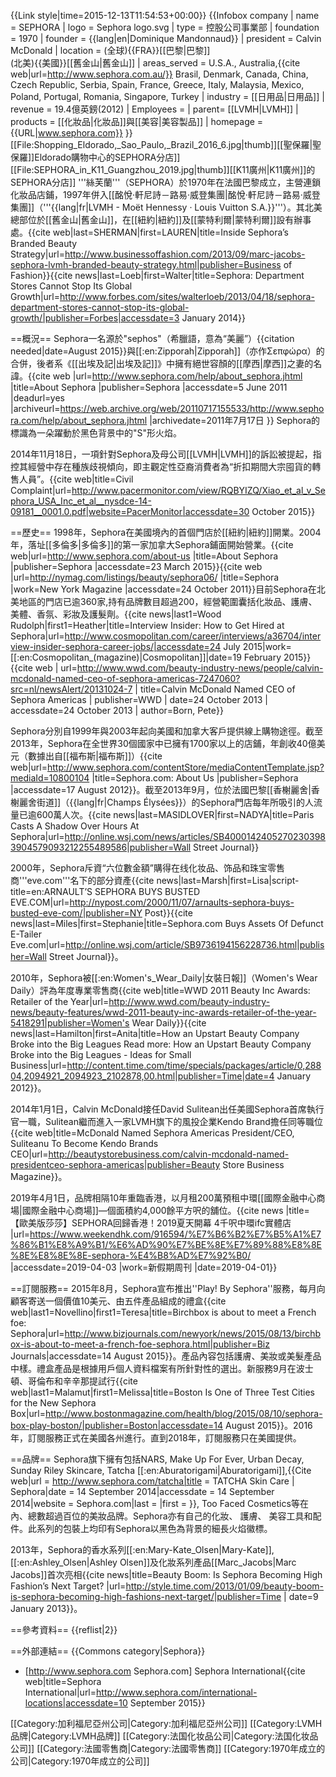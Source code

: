 {{Link style|time=2015-12-13T11:54:53+00:00}}
{{Infobox company 
| name = SEPHORA
| logo = Sephora logo.svg
| type	= 控股公司事業部
| foundation = 1970<ref name="sephora"/>
| founder = {{lang|en|Dominique Mandonnaud}}<ref name="sephora"/>
| president = Calvin McDonald 
| location =  (全球){{FRA}}[[巴黎|巴黎]]<br>(北美){{美國}}[[舊金山|舊金山]]
| areas_served = U.S.A., Australia,<ref>{{cite web|url=http://www.sephora.com.au/}}</ref> Brasil, Denmark, Canada, China, Czech Republic, Serbia, Spain, France, Greece, Italy, Malaysia, Mexico, Poland, Portugal, Romania, Singapore, Turkey<ref name="Sephora International"/>
| industry = [[日用品|日用品]]
| revenue =  19.4億英鎊(2012)
| Employees =
| parent= [[LVMH|LVMH]]
| products = [[化妝品|化妝品]]與[[美容|美容製品]]
| homepage = {{URL|www.sephora.com}}
}}
[[File:Shopping_Eldorado,_Sao_Paulo,_Brazil_2016_6.jpg|thumb]][[聖保羅|聖保羅]]Eldorado購物中心的SEPHORA分店]]
[[File:SEPHORA_in_K11_Guangzhou_2019.jpg|thumb]][[K11廣州|K11廣州]]的SEPHORA分店]]
'''絲芙蘭'''（SEPHORA）於1970年在法國巴黎成立，主營連鎖化妝品店鋪，1997年併入[[酩悅·軒尼詩－路易·威登集團|酩悅·軒尼詩－路易·威登集團]]（'''{{lang|fr|LVMH - Moët Hennessy · Louis Vuitton S.A.}}'''）。其北美總部位於[[舊金山|舊金山]]，在[[紐約|紐約]]及[[蒙特利爾|蒙特利爾]]設有辦事處。<ref name="Business of Fashion">{{cite web|last=SHERMAN|first=LAUREN|title=Inside Sephora’s Branded Beauty Strategy|url=http://www.businessoffashion.com/2013/09/marc-jacobs-sephora-lvmh-branded-beauty-strategy.html|publisher=Business of Fashion}}</ref><ref name=forbes>{{cite news|last=Loeb|first=Walter|title=Sephora: Department Stores Cannot Stop Its Global Growth|url=http://www.forbes.com/sites/walterloeb/2013/04/18/sephora-department-stores-cannot-stop-its-global-growth/|publisher=Forbes|accessdate=3 January 2014}}</ref>

==概況==
Sephora一名源於"sephos"（希臘語，意為“美麗”）{{citation needed|date=August 2015}}與[[:en:Zipporah|Zipporah]]（亦作Σεπφώρα）的合併，後者系《[[出埃及記|出埃及記]]》中擁有絕世容顏的[[摩西|摩西]]之妻的名諱。<ref name="sephora">{{cite web |url=http://www.sephora.com/help/about_sephora.jhtml |title=About Sephora |publisher=Sephora |accessdate=5 June 2011 |deadurl=yes |archiveurl=https://web.archive.org/web/20110717155533/http://www.sephora.com/help/about_sephora.jhtml |archivedate=2011年7月17日 }}</ref> Sephora的標識為一朵躍動於黑色背景中的"S"形火焰。

2014年11月18日，一項針對Sephora及母公司[[LVMH|LVMH]]的訴訟被提起，指控其經營中存在種族歧視傾向，即主觀定性亞裔消費者為“折扣期間大宗囤貨的轉售人員”。<ref>{{cite web|title=Civil Complaint|url=http://www.pacermonitor.com/view/RQBYIZQ/Xiao_et_al_v_Sephora_USA_Inc_et_al__nysdce-14-09181__0001.0.pdf|website=PacerMonitor|accessdate=30 October 2015}}</ref>

==歷史==
1998年，Sephora在美國境內的首個門店於[[紐約|紐約]]開業。2004年，落址[[多倫多|多倫多]]的第一家加拿大Sephora鋪面開始營業。<ref name="sephora2">{{cite web|url=http://www.sephora.com/about-us |title=About Sephora |publisher=Sephora |accessdate=23 March 2015}}</ref><ref>{{cite web |url=http://nymag.com/listings/beauty/sephora06/ |title=Sephora |work=New York Magazine |accessdate=24 October 2011}}</ref>目前Sephora在北美地區的門店已逾360家<ref name="sephora2" />,持有品牌數目超過200，經營範圍囊括化妝品、護膚、美體、香氛、彩妝及護髮劑。<ref>{{cite news|last1=Wood Rudolph|first1=Heather|title=Interview Insider: How to Get Hired at Sephora|url=http://www.cosmopolitan.com/career/interviews/a36704/interview-insider-sephora-career-jobs/|accessdate=24 July 2015|work=[[:en:Cosmopolitan_(magazine)|Cosmopolitan]]|date=19 February 2015}}</ref> <ref name=forbes/><ref name="Pete Born">{{cite web | url=http://www.wwd.com/beauty-industry-news/people/calvin-mcdonald-named-ceo-of-sephora-americas-7247060?src=nl/newsAlert/20131024-7 | title=Calvin McDonald Named CEO of Sephora Americas | publisher=WWD | date=24 October 2013 | accessdate=24 October 2013 | author=Born,  Pete}}</ref>

Sephora分別自1999年與2003年起向美國和加拿大客戶提供線上購物途徑<ref name="sephora2" />。截至2013年，Sephora在全世界30個國家中已擁有1700家以上的店鋪，年創收40億美元（數據出自[[福布斯|福布斯]]）<ref name=forbes/><ref>{{cite web|url=http://www.sephora.com/contentStore/mediaContentTemplate.jsp?mediaId=10800104 |title=Sephora.com: About Us |publisher=Sephora |accessdate=17 August 2012}}</ref>。截至2013年9月，位於法國巴黎[[香榭麗舍|香榭麗舍街道]]（{{lang|fr|Champs Élysées}}）的Sephora門店每年所吸引的人流量已逾600萬人次。<ref name=WallStreetJournal2>{{cite news|last=MASIDLOVER|first=NADYA|title=Paris Casts A Shadow Over Hours At Sephora|url=http://online.wsj.com/news/articles/SB40001424052702303983904579093212255489586|publisher=Wall Street Journal}}</ref>

2000年，Sephora斥資“六位數金額”購得在线化妆品、饰品和珠宝零售商'''eve.com'''名下的部分資產<ref name="NY Post">{{cite news|last=Marsh|first=Lisa|script-title=en:ARNAULT’S SEPHORA BUYS BUSTED EVE.COM|url=http://nypost.com/2000/11/07/arnaults-sephora-buys-busted-eve-com/|publisher=NY Post}}</ref><ref name="Wall Street Journal">{{cite news|last=Miles|first=Stephanie|title=Sephora.com Buys Assets Of Defunct E-Tailer Eve.com|url=http://online.wsj.com/article/SB9736194156228736.html|publisher=Wall Street Journal}}</ref>。

2010年，Sephora被[[:en:Women's_Wear_Daily|女裝日報]]（Women's Wear Daily）評為年度專業零售商<ref name=wwd>{{cite web|title=WWD 2011 Beauty Inc Awards: Retailer of the Year|url=http://www.wwd.com/beauty-industry-news/beauty-features/wwd-2011-beauty-inc-awards-retailer-of-the-year-5418291|publisher=Women's Wear Daily}}</ref><ref>{{cite news|last=Hamilton|first=Anita|title=How an Upstart Beauty Company Broke into the Big Leagues  Read more: How an Upstart Beauty Company Broke into the Big Leagues - Ideas for Small Business|url=http://content.time.com/time/specials/packages/article/0,28804,2094921_2094923_2102878,00.html|publisher=Time|date=4 January 2012}}</ref>。

2014年1月1日，Calvin McDonald接任David Sulitean出任美國Sephora首席執行官一職，Sulitean繼而進入一家LVMH旗下的風投企業Kendo Brand擔任同等職位<ref>{{cite web|title=McDonald Named Sephora Americas President/CEO, Suliteanu To Become Kendo Brands CEO|url=http://beautystorebusiness.com/calvin-mcdonald-named-presidentceo-sephora-americas|publisher=Beauty Store Business Magazine}}</ref>。

2019年4月1日，品牌相隔10年重臨香港，以月租200萬預租中環[[國際金融中心商場|國際金融中心商場]]—個面積約4,000餘平方呎的舖位。<ref>{{cite news |title=【歐美版莎莎】SEPHORA回歸香港！2019夏天開幕 4千呎中環ifc實體店 |url=https://www.weekendhk.com/916594/%E7%B6%B2%E7%B5%A1%E7%86%B1%E8%A9%B1/%E6%AD%90%E7%BE%8E%E7%89%88%E8%8E%8E%E8%8E%8E-sephora-%E4%B8%AD%E7%92%B0/ |accessdate=2019-04-03 |work=新假期周刊 |date=2019-04-01}}</ref>


==訂閱服務==
2015年8月，Sephora宣布推出''Play! By Sephora''服務，每月向顧客寄送一個價值10美元、由五件產品組成的禮盒<ref>{{cite web|last1=Novellino|first1=Teresa|title=Birchbox is about to meet a French foe: Sephora|url=http://www.bizjournals.com/newyork/news/2015/08/13/birchbox-is-about-to-meet-a-french-foe-sephora.html|publisher=Biz Journals|accessdate=14 August 2015}}</ref>。產品內容包括護膚、美妝或美髮產品中樣。禮盒產品是根據用戶個人資料檔案有所針對性的選出。新服務9月在波士頓、哥倫布和辛辛那提試行<ref>{{cite web|last1=Malamut|first1=Melissa|title=Boston Is One of Three Test Cities for the New Sephora Box|url=http://www.bostonmagazine.com/health/blog/2015/08/10/sephora-box-play-boston/|publisher=Boston|accessdate=14 August 2015}}</ref>。2016年，訂閱服務正式在美國各州進行。直到2018年，訂閱服務只在美國提供。

==品牌==
Sephora旗下擁有包括NARS, Make Up For Ever, Urban Decay, Sunday Riley Skincare, Tatcha [[:en:Aburatorigami|Aburatorigami]],<ref>{{Cite web|url = http://www.sephora.com/tatcha|title = TATCHA Skin Care | Sephora|date = 14 September 2014|accessdate = 14 September 2014|website = Sephora.com|last = |first = }}</ref>, Too Faced Cosmetics等在內、總數超過百位的美妝品牌。Sephora亦有自己的化妝、 護膚、 美容工具和配件。此系列的包裝上均印有Sephora以黑色為背景的細長火焰徽標。

2013年，Sephora的香水系列[[:en:Mary-Kate_Olsen|Mary-Kate]], [[:en:Ashley_Olsen|Ashley Olsen]]及化妝系列產品[[Marc_Jacobs|Marc Jacobs]]首次亮相<ref name=time>{{cite news|title=Beauty Boom: Is Sephora Becoming High Fashion’s Next Target? |url=http://style.time.com/2013/01/09/beauty-boom-is-sephora-becoming-high-fashions-next-target/|publisher=Time | date=9 January 2013}}</ref>。

==參考資料==
{{reflist|2}}

==外部連結==
{{Commons category|Sephora}}
* [http://www.sephora.com Sephora.com] Sephora International<ref name="Sephora International">{{cite web|title=Sephora International|url=http://www.sephora.com/international-locations|accessdate=10 September 2015}}</ref>

[[Category:加利福尼亞州公司|Category:加利福尼亞州公司]]
[[Category:LVMH品牌|Category:LVMH品牌]]
[[Category:法国化妆品公司|Category:法国化妆品公司]]
[[Category:法國零售商|Category:法國零售商]]
[[Category:1970年成立的公司|Category:1970年成立的公司]]